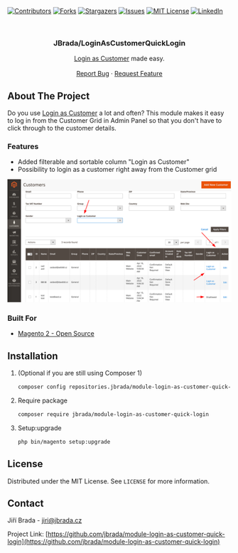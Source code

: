 <div id="top"></div>

[![Contributors][contributors-shield]][contributors-url]
[![Forks][forks-shield]][forks-url]
[![Stargazers][stars-shield]][stars-url]
[![Issues][issues-shield]][issues-url]
[![MIT License][license-shield]][license-url]
[![LinkedIn][linkedin-shield]][linkedin-url]

<br />
<div align="center">

<h3 align="center">JBrada/LoginAsCustomerQuickLogin</h3>

  <p align="center">
    <a href="https://docs.magento.com/user-guide/customers/login-as-customer.html" target="_blank">Login as Customer</a> made easy.
    <br />
    <br />
    <a href="https://github.com/jbrada/module-login-as-customer-quick-login/issues">Report Bug</a>
    ·
    <a href="https://github.com/jbrada/module-login-as-customer-quick-login/issues">Request Feature</a>
  </p>
</div>

## About The Project
Do you use [Login as Customer](https://docs.magento.com/user-guide/customers/login-as-customer.html) a lot and often? This module makes it easy to log in from the Customer Grid in Admin Panel so that you don't have to click through to the customer details.


### Features
- Added filterable and sortable column "Login as Customer"
- Possibility to login as a customer right away from the Customer grid

[![ScreenShot][product-screenshot]](https://github.com/jbrada/module-login-as-customer-quick-login)

### Built For

* [Magento 2 - Open Source](https://magento.com/)


## Installation

1. (Optional if you are still using Composer 1)
    ```sh
    composer config repositories.jbrada/module-login-as-customer-quick-login vcs https://github.com/jbrada/module-login-as-customer-quick-login
    ```

2. Require package
   ```sh
   composer require jbrada/module-login-as-customer-quick-login
   ```
3. Setup:upgrade
   ```sh
   php bin/magento setup:upgrade
   ```


<!-- LICENSE -->
## License

Distributed under the MIT License. See `LICENSE` for more information.



<!-- CONTACT -->

## Contact

Jiří Brada - jiri@jbrada.cz

Project Link: [https://github.com/jbrada/module-login-as-customer-quick-login](https://github.com/jbrada/module-login-as-customer-quick-login)




<!-- MARKDOWN LINKS & IMAGES -->
<!-- https://www.markdownguide.org/basic-syntax/#reference-style-links -->
[contributors-shield]: https://img.shields.io/github/contributors/jbrada/module-login-as-customer-quick-login.svg?style=for-the-badge
[contributors-url]: https://github.com/jbrada/module-login-as-customer-quick-login/graphs/contributors
[forks-shield]: https://img.shields.io/github/forks/jbrada/module-login-as-customer-quick-login.svg?style=for-the-badge
[forks-url]: https://github.com/jbrada/module-login-as-customer-quick-login/network/members
[stars-shield]: https://img.shields.io/github/stars/jbrada/module-login-as-customer-quick-login.svg?style=for-the-badge
[stars-url]: https://github.com/jbrada/module-login-as-customer-quick-login/stargazers
[issues-shield]: https://img.shields.io/github/issues/jbrada/module-login-as-customer-quick-login.svg?style=for-the-badge
[issues-url]: https://github.com/jbrada/module-login-as-customer-quick-login/issues
[license-shield]: https://img.shields.io/github/license/jbrada/module-login-as-customer-quick-login.svg?style=for-the-badge
[license-url]: https://github.com/jbrada/module-login-as-customer-quick-login/blob/main/LICENSE.md
[linkedin-shield]: https://img.shields.io/badge/-LinkedIn-black.svg?style=for-the-badge&logo=linkedin&colorB=555
[linkedin-url]: https://linkedin.com/in/jbrada
[product-screenshot]: images/login-as-customer-grid.png
